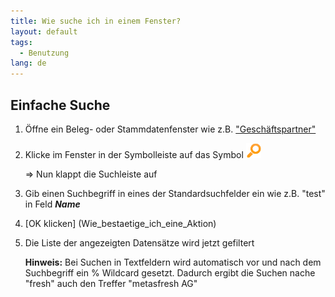 ```yaml
---
title: Wie suche ich in einem Fenster?
layout: default
tags:
  - Benutzung
lang: de
---
```


## Einfache Suche

1. Öffne ein Beleg- oder Stammdatenfenster wie z.B. ["Geschäftspartner"](Wie_finde_und_öffne_ich_ein_Fenster)
1. Klicke im Fenster in der Symbolleiste auf das Symbol ![img](../images/icons/Find24.png)

   => Nun klappt die Suchleiste auf

1. Gib einen Suchbegriff in eines der Standardsuchfelder ein wie z.B. "test" in Feld ***Name***
1. [OK klicken] (Wie_bestaetige_ich_eine_Aktion)
1. Die Liste der angezeigten Datensätze wird jetzt gefiltert

   **Hinweis:** Bei Suchen in Textfeldern wird automatisch vor und nach dem Suchbegriff ein % Wildcard gesetzt. Dadurch ergibt die Suchen nache "fresh" auch den Treffer "metasfresh AG"